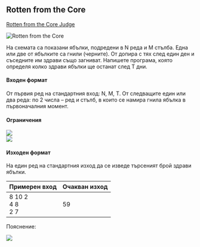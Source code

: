 ## Rotten from the Core
[Rotten from the Core Judge](https://www.hackerrank.com/contests/practice-5-sda/challenges/rotten-from-the-core)

![Rotten from the Core](https://github.com/andy489/Data_Structures_and_Algorithms_CPP/blob/master/assets/Rotten%20from%20the%20Core%2001.png)

На схемата са показани ябълки, подредени в N реда и M стълба. Една или две от ябълките са гнили (черните). От допира с тях след един ден и съседните им здрави също загниват. Напишете програма, която определя колко здрави ябълки ще останат след T дни.

#### Входен формат

От първия ред на стандартния вход: N, M, T. От следващите един или два реда: по 2 числа – ред и стълб, в които се намира гнила ябълка в първоначалния момент.

#### Ограничения

<img src="https://latex.codecogs.com/svg.latex?\Large&space;0<{N}\le{M}\le{1000}"><br>
<img src="https://latex.codecogs.com/svg.latex?\Large&space;0<T\le{100}">
#### Изходен формат

На един ред на стандартния изход да се изведе търсеният брой здрави ябълки.

Примерен вход|Очакван изход
-|-
8 10 2<br>4 8<br>2 7|59

Пояснение:

![](https://github.com/andy489/Data_Structures_and_Algorithms_CPP/blob/master/assets/Rotten%20from%20the%20Core%2002.png)
